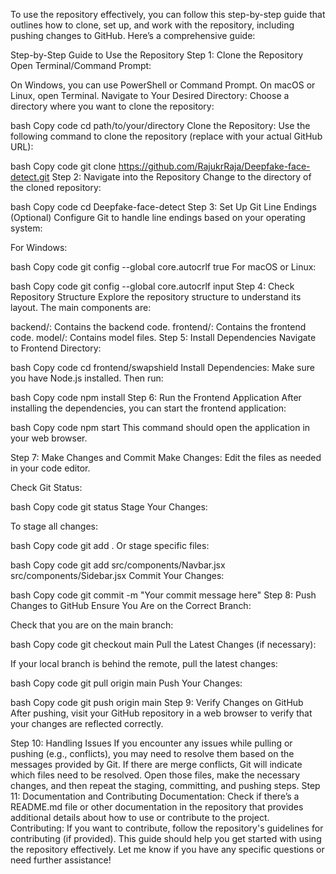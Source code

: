 To use the repository effectively, you can follow this step-by-step guide that outlines how to clone, set up, and work with the repository, including pushing changes to GitHub. Here’s a comprehensive guide:

Step-by-Step Guide to Use the Repository
Step 1: Clone the Repository
Open Terminal/Command Prompt:

On Windows, you can use PowerShell or Command Prompt.
On macOS or Linux, open Terminal.
Navigate to Your Desired Directory: Choose a directory where you want to clone the repository:

bash
Copy code
cd path/to/your/directory
Clone the Repository: Use the following command to clone the repository (replace <repository-url> with your actual GitHub URL):

bash
Copy code
git clone https://github.com/RajukrRaja/Deepfake-face-detect.git
Step 2: Navigate into the Repository
Change to the directory of the cloned repository:

bash
Copy code
cd Deepfake-face-detect
Step 3: Set Up Git Line Endings (Optional)
Configure Git to handle line endings based on your operating system:

For Windows:

bash
Copy code
git config --global core.autocrlf true
For macOS or Linux:

bash
Copy code
git config --global core.autocrlf input
Step 4: Check Repository Structure
Explore the repository structure to understand its layout. The main components are:

backend/: Contains the backend code.
frontend/: Contains the frontend code.
model/: Contains model files.
Step 5: Install Dependencies
Navigate to Frontend Directory:

bash
Copy code
cd frontend/swapshield
Install Dependencies: Make sure you have Node.js installed. Then run:

bash
Copy code
npm install
Step 6: Run the Frontend Application
After installing the dependencies, you can start the frontend application:

bash
Copy code
npm start
This command should open the application in your web browser.

Step 7: Make Changes and Commit
Make Changes: Edit the files as needed in your code editor.

Check Git Status:

bash
Copy code
git status
Stage Your Changes:

To stage all changes:

bash
Copy code
git add .
Or stage specific files:

bash
Copy code
git add src/components/Navbar.jsx src/components/Sidebar.jsx
Commit Your Changes:

bash
Copy code
git commit -m "Your commit message here"
Step 8: Push Changes to GitHub
Ensure You Are on the Correct Branch:

Check that you are on the main branch:

bash
Copy code
git checkout main
Pull the Latest Changes (if necessary):

If your local branch is behind the remote, pull the latest changes:

bash
Copy code
git pull origin main
Push Your Changes:

bash
Copy code
git push origin main
Step 9: Verify Changes on GitHub
After pushing, visit your GitHub repository in a web browser to verify that your changes are reflected correctly.

Step 10: Handling Issues
If you encounter any issues while pulling or pushing (e.g., conflicts), you may need to resolve them based on the messages provided by Git.
If there are merge conflicts, Git will indicate which files need to be resolved. Open those files, make the necessary changes, and then repeat the staging, committing, and pushing steps.
Step 11: Documentation and Contributing
Documentation: Check if there’s a README.md file or other documentation in the repository that provides additional details about how to use or contribute to the project.
Contributing: If you want to contribute, follow the repository's guidelines for contributing (if provided).
This guide should help you get started with using the repository effectively. Let me know if you have any specific questions or need further assistance!






